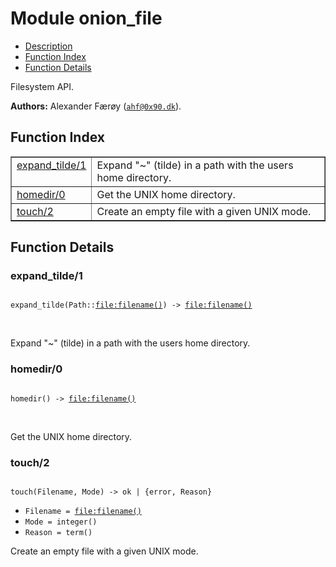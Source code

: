 

# Module onion_file #
* [Description](#description)
* [Function Index](#index)
* [Function Details](#functions)

Filesystem API.

__Authors:__ Alexander Færøy ([`ahf@0x90.dk`](mailto:ahf@0x90.dk)).

<a name="index"></a>

## Function Index ##


<table width="100%" border="1" cellspacing="0" cellpadding="2" summary="function index"><tr><td valign="top"><a href="#expand_tilde-1">expand_tilde/1</a></td><td>Expand "~" (tilde) in a path with the users home directory.</td></tr><tr><td valign="top"><a href="#homedir-0">homedir/0</a></td><td>Get the UNIX home directory.</td></tr><tr><td valign="top"><a href="#touch-2">touch/2</a></td><td>Create an empty file with a given UNIX mode.</td></tr></table>


<a name="functions"></a>

## Function Details ##

<a name="expand_tilde-1"></a>

### expand_tilde/1 ###

<pre><code>
expand_tilde(Path::<a href="file.md#type-filename">file:filename()</a>) -&gt; <a href="file.md#type-filename">file:filename()</a>
</code></pre>
<br />

Expand "~" (tilde) in a path with the users home directory.

<a name="homedir-0"></a>

### homedir/0 ###

<pre><code>
homedir() -&gt; <a href="file.md#type-filename">file:filename()</a>
</code></pre>
<br />

Get the UNIX home directory.

<a name="touch-2"></a>

### touch/2 ###

<pre><code>
touch(Filename, Mode) -&gt; ok | {error, Reason}
</code></pre>

<ul class="definitions"><li><code>Filename = <a href="file.md#type-filename">file:filename()</a></code></li><li><code>Mode = integer()</code></li><li><code>Reason = term()</code></li></ul>

Create an empty file with a given UNIX mode.


